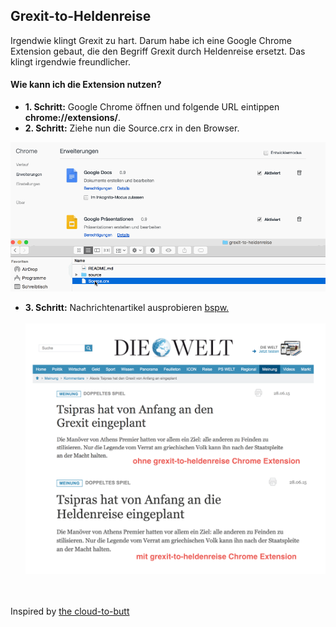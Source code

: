 ## Grexit-to-Heldenreise

Irgendwie klingt Grexit zu hart. Darum habe ich eine Google Chrome Extension gebaut, die den Begriff Grexit durch Heldenreise ersetzt. Das klingt irgendwie freundlicher. 

#### Wie kann ich die Extension nutzen?

* __1. Schritt:__ Google Chrome öffnen und folgende URL eintippen __chrome://extensions/__.
* __2. Schritt:__ Ziehe nun die Source.crx in den Browser. 


![](source/img/grexit-to-heldenreise.gif)

* __3. Schritt:__ Nachrichtenartikel ausprobieren [bspw.](http://www.welt.de/debatte/kommentare/article143216346/Tsipras-hat-von-Anfang-an-den-Grexit-eingeplant.html)
<br><br>
![](source/img/beispiel.png)


<br><br>
 Inspired by [the cloud-to-butt](https://github.com/panicsteve/cloud-to-butt)
